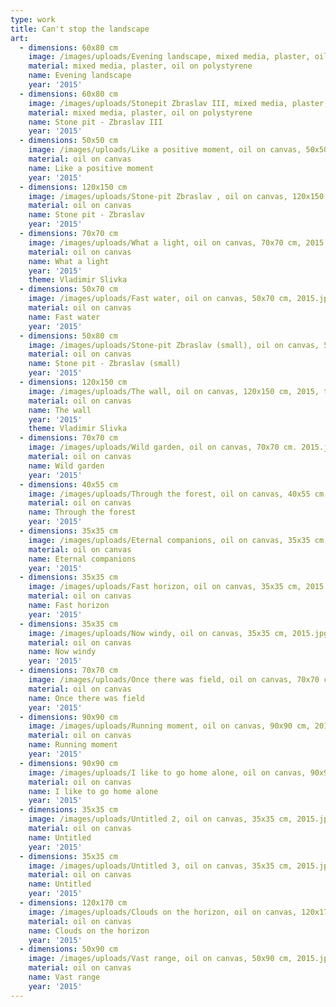 ```yaml
---
type: work
title: Can't stop the landscape
art:
  - dimensions: 60x80 cm
    image: /images/uploads/Evening landscape, mixed media, plaster, oil on polystyrene, 60x80 cm, 2015.jpg
    material: mixed media, plaster, oil on polystyrene
    name: Evening landscape
    year: '2015'
  - dimensions: 60x80 cm
    image: /images/uploads/Stonepit Zbraslav III, mixed media, plaster, oil on polystyrene, 60x80 cm, 2015.jpg
    material: mixed media, plaster, oil on polystyrene
    name: Stone pit - Zbraslav III
    year: '2015'
  - dimensions: 50x50 cm
    image: /images/uploads/Like a positive moment, oil on canvas, 50x50 cm, 2015.jpg
    material: oil on canvas
    name: Like a positive moment
    year: '2015'
  - dimensions: 120x150 cm
    image: /images/uploads/Stone-pit Zbraslav , oil on canvas, 120x150 cm, 2015.jpg
    material: oil on canvas
    name: Stone pit - Zbraslav
    year: '2015'
  - dimensions: 70x70 cm
    image: /images/uploads/What a light, oil on canvas, 70x70 cm, 2015.jpg
    material: oil on canvas
    name: What a light
    year: '2015'
    theme: Vladimir Slivka
  - dimensions: 50x70 cm
    image: /images/uploads/Fast water, oil on canvas, 50x70 cm, 2015.jpg
    material: oil on canvas
    name: Fast water
    year: '2015'
  - dimensions: 50x80 cm
    image: /images/uploads/Stone-pit Zbraslav (small), oil on canvas, 50x80 cm, 2015.jpg
    material: oil on canvas
    name: Stone pit - Zbraslav (small)
    year: '2015'
  - dimensions: 120x150 cm
    image: /images/uploads/The wall, oil on canvas, 120x150 cm, 2015, theme  Vladimír Slivka.jpg
    material: oil on canvas
    name: The wall
    year: '2015'
    theme: Vladimir Slivka
  - dimensions: 70x70 cm
    image: /images/uploads/Wild garden, oil on canvas, 70x70 cm. 2015.jpg
    material: oil on canvas
    name: Wild garden
    year: '2015'
  - dimensions: 40x55 cm
    image: /images/uploads/Through the forest, oil on canvas, 40x55 cm, 2015.jpg
    material: oil on canvas
    name: Through the forest
    year: '2015'
  - dimensions: 35x35 cm
    image: /images/uploads/Eternal companions, oil on canvas, 35x35 cm, 2015.jpg
    material: oil on canvas
    name: Eternal companions
    year: '2015'
  - dimensions: 35x35 cm
    image: /images/uploads/Fast horizon, oil on canvas, 35x35 cm, 2015.jpg
    material: oil on canvas
    name: Fast horizon
    year: '2015'
  - dimensions: 35x35 cm
    image: /images/uploads/Now windy, oil on canvas, 35x35 cm, 2015.jpg
    material: oil on canvas
    name: Now windy
    year: '2015'
  - dimensions: 70x70 cm
    image: /images/uploads/Once there was field, oil on canvas, 70x70 cm, 2015.jpg
    material: oil on canvas
    name: Once there was field
    year: '2015'
  - dimensions: 90x90 cm
    image: /images/uploads/Running moment, oil on canvas, 90x90 cm, 2015.jpg
    material: oil on canvas
    name: Running moment
    year: '2015'
  - dimensions: 90x90 cm
    image: /images/uploads/I like to go home alone, oil on canvas, 90x90 cm, 2015.jpg
    material: oil on canvas
    name: I like to go home alone
    year: '2015'
  - dimensions: 35x35 cm
    image: /images/uploads/Untitled 2, oil on canvas, 35x35 cm, 2015.jpg
    material: oil on canvas
    name: Untitled
    year: '2015'
  - dimensions: 35x35 cm
    image: /images/uploads/Untitled 3, oil on canvas, 35x35 cm, 2015.jpg
    material: oil on canvas
    name: Untitled
    year: '2015'
  - dimensions: 120x170 cm
    image: /images/uploads/Clouds on the horizon, oil on canvas, 120x170 cm, 2015.jpg
    material: oil on canvas
    name: Clouds on the horizon
    year: '2015'
  - dimensions: 50x90 cm
    image: /images/uploads/Vast range, oil on canvas, 50x90 cm, 2015.jpg
    material: oil on canvas
    name: Vast range
    year: '2015'
---
```

